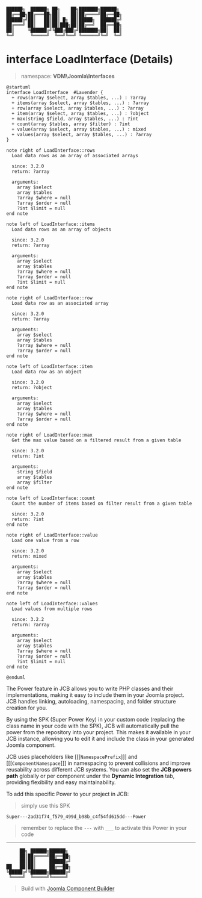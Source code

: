 ```
██████╗  ██████╗ ██╗    ██╗███████╗██████╗
██╔══██╗██╔═══██╗██║    ██║██╔════╝██╔══██╗
██████╔╝██║   ██║██║ █╗ ██║█████╗  ██████╔╝
██╔═══╝ ██║   ██║██║███╗██║██╔══╝  ██╔══██╗
██║     ╚██████╔╝╚███╔███╔╝███████╗██║  ██║
╚═╝      ╚═════╝  ╚══╝╚══╝ ╚══════╝╚═╝  ╚═╝
```
# interface LoadInterface (Details)
> namespace: **VDM\Joomla\Interfaces**

```uml
@startuml
interface LoadInterface  #Lavender {
  + rows(array $select, array $tables, ...) : ?array
  + items(array $select, array $tables, ...) : ?array
  + row(array $select, array $tables, ...) : ?array
  + item(array $select, array $tables, ...) : ?object
  + max(string $field, array $tables, ...) : ?int
  + count(array $tables, array $filter) : ?int
  + value(array $select, array $tables, ...) : mixed
  + values(array $select, array $tables, ...) : ?array
}

note right of LoadInterface::rows
  Load data rows as an array of associated arrays

  since: 3.2.0
  return: ?array
  
  arguments:
    array $select
    array $tables
    ?array $where = null
    ?array $order = null
    ?int $limit = null
end note

note left of LoadInterface::items
  Load data rows as an array of objects

  since: 3.2.0
  return: ?array
  
  arguments:
    array $select
    array $tables
    ?array $where = null
    ?array $order = null
    ?int $limit = null
end note

note right of LoadInterface::row
  Load data row as an associated array

  since: 3.2.0
  return: ?array
  
  arguments:
    array $select
    array $tables
    ?array $where = null
    ?array $order = null
end note

note left of LoadInterface::item
  Load data row as an object

  since: 3.2.0
  return: ?object
  
  arguments:
    array $select
    array $tables
    ?array $where = null
    ?array $order = null
end note

note right of LoadInterface::max
  Get the max value based on a filtered result from a given table

  since: 3.2.0
  return: ?int
  
  arguments:
    string $field
    array $tables
    array $filter
end note

note left of LoadInterface::count
  Count the number of items based on filter result from a given table

  since: 3.2.0
  return: ?int
end note

note right of LoadInterface::value
  Load one value from a row

  since: 3.2.0
  return: mixed
  
  arguments:
    array $select
    array $tables
    ?array $where = null
    ?array $order = null
end note

note left of LoadInterface::values
  Load values from multiple rows

  since: 3.2.2
  return: ?array
  
  arguments:
    array $select
    array $tables
    ?array $where = null
    ?array $order = null
    ?int $limit = null
end note
 
@enduml
```

The Power feature in JCB allows you to write PHP classes and their implementations, making it easy to include them in your Joomla project. JCB handles linking, autoloading, namespacing, and folder structure creation for you.

By using the SPK (Super Power Key) in your custom code (replacing the class name in your code with the SPK), JCB will automatically pull the power from the repository into your project. This makes it available in your JCB instance, allowing you to edit it and include the class in your generated Joomla component.

JCB uses placeholders like [[[`NamespacePrefix`]]] and [[[`ComponentNamespace`]]] in namespacing to prevent collisions and improve reusability across different JCB systems. You can also set the **JCB powers path** globally or per component under the **Dynamic Integration** tab, providing flexibility and easy maintainability.

To add this specific Power to your project in JCB:

> simply use this SPK
```
Super---2ad31f74_f579_499d_b98b_c4f54fd615dd---Power
```
> remember to replace the `---` with `___` to activate this Power in your code

---
```
     ██╗ ██████╗██████╗
     ██║██╔════╝██╔══██╗
     ██║██║     ██████╔╝
██   ██║██║     ██╔══██╗
╚█████╔╝╚██████╗██████╔╝
 ╚════╝  ╚═════╝╚═════╝
```
> Build with [Joomla Component Builder](https://git.vdm.dev/joomla/Component-Builder)

